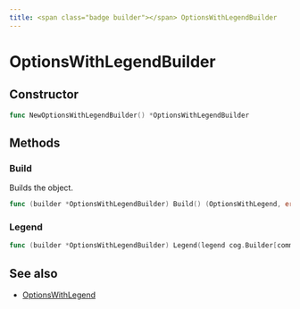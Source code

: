 ```yaml
---
title: <span class="badge builder"></span> OptionsWithLegendBuilder
---
```

# <span class="badge builder"></span> OptionsWithLegendBuilder

## Constructor

```go
func NewOptionsWithLegendBuilder() *OptionsWithLegendBuilder
```
## Methods

### <span class="badge object-method"></span> Build

Builds the object.

```go
func (builder *OptionsWithLegendBuilder) Build() (OptionsWithLegend, error)
```

### <span class="badge object-method"></span> Legend

```go
func (builder *OptionsWithLegendBuilder) Legend(legend cog.Builder[common.VizLegendOptions]) *OptionsWithLegendBuilder
```

## See also

 * <span class="badge object-type-struct"></span> [OptionsWithLegend](./object-OptionsWithLegend.md)
